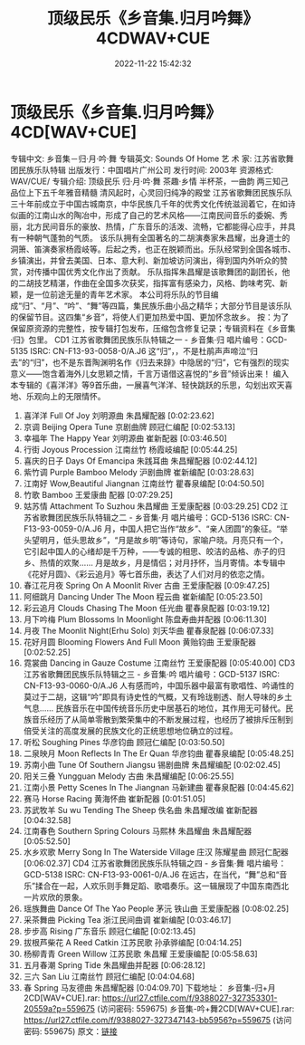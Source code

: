 ﻿---
title: 顶级民乐《乡音集.归月吟舞》4CDWAV+CUE
date: 2022-11-22 15:42:32
categories: WAV车载音乐、镜像
tags: 华语中文
---
# 顶级民乐《乡音集.归月吟舞》4CD[WAV+CUE]

专辑中文: 乡音集－归·月·吟·舞
专辑英文: Sounds Of Home
艺 术 家: 江苏省歌舞团民族乐队特辑
出版发行：中国唱片广州公司
发行时间: 2003年
资源格式: WAV/CUE/
专辑介绍:
顶级民乐
归·月·吟·舞
茶趣·乡情
半杯茶，一曲韵
两三知己
品位上下五千年雅音精髓
清风起时，心灵回归纯净的殿堂
江苏省歌舞团民族乐队三十年前成立于中国古城南京，中华民族几千年的优秀文化传统滋润着它，在如诗似画的江南山水的陶冶中，形成了自己的艺术风格——江南民间音乐的委婉、秀丽，北方民间音乐的豪放、热情，广东音乐的活泼、流畅，它都能得心应手，并具有一种朝气蓬勃的气质。
该乐队拥有全国著名的二胡演奏家朱昌耀，出身道士的洞箫、笛演奏家杨霞岐等。后起之秀，也正在脱颖而出。乐队经常到全国各城市、乡镇演出，并曾去美国、日本、意大利、新加坡访问演出，得到国内外听众的赞赏，对传播中国优秀文化作出了贡献。
乐队指挥朱昌耀是该歌舞团的副团长，他的二胡技艺精湛，作曲在全国多次获奖，指挥富有感染力，风格、韵味考究、新颖，是一位前途无量的青年艺术家。
本公司将乐队的节目编成“归”、“月”、“吟”、“舞”等四篇，集民族乐曲小品之精华；大部分节目是该乐队的保留节目。这四集“乡音”，将使人们更加热爱中国、更加怀念故乡。
按：为了保留原资源的完整性，按专辑打包发布，压缩包含修复记录；专辑资料在《乡音集·归》包里。
CD1
江苏省歌舞团民族乐队特辑之一 - 乡音集·归
唱片编号：GCD-5135
ISRC: CN-F13-93-0058-0/A.J6
这“归”，，不是杜鹃声声啼泣“归去”的“归”，也不是东晋陶渊明名作《归去来辞》中隐居的“归”，它有强烈的现实意义——饱含着海外儿女思颖之情，千言万语借这喜悦的“乡音”倾诉出来！
编入本专辑的《喜洋洋》等9首乐曲，一展喜气洋洋、轻快跳跃的乐思，勾划出欢天喜地、乐观向上的无限情怀。
01. 喜洋洋 Full Of Joy 刘明源曲 朱昌耀配器
[0:02:23.62]
02. 京调 Beijing Opera Tune 京剧曲牌 顾冠仁编配
[0:02:53.13]
03. 幸福年 The Happy Year 刘明源曲 崔新配器
[0:03:46.50]
04. 行街 Joyous Procession 江南丝竹 杨霞岐编配
[0:05:44.25]
05. 喜庆的日子 Days Of Emancipa 朱践耳曲 朱昌耀配器
[0:02:44.12]
06. 紫竹调 Purple Bamboo Melody 沪剧曲牌 崔新编配
[0:03:28.63]
07. 江南好 Wow,Beautiful Jiangnan 江南丝竹 瞿春泉编配
[0:04:50.50]
08. 竹歌 Bamboo 王爱康曲 配器
[0:07:29.25]
09. 姑苏情 Attachment To Suzhou 朱昌耀曲 王爱康配器
[0:03:29.25]
CD2
江苏省歌舞团民族乐队特辑之二 - 乡音集·月
唱片编号：GCD-5136
ISRC: CN-F13-93-0059-0/A.J6
月，中国人把它当作“故乡”、“亲人团圆”的象征。“举头望明月，低头思故乡”，“月是故乡明”等诗句，家喻户晓。月亮只有一个，它引起中国人的心绪却是千万种，——专诚的相思、皎洁的品格、赤子的归乡、热情的欢聚……
月是故乡，月是情侣；对月抒怀，当月寄情。本专辑中《花好月圆》、《彩云追月》等七首乐曲，表达了人们对月的依恋之情。
01. 春江花月夜 Spring On A Moonlit River 古曲 王爱康配器
[0:09:47.25]
02. 阿细跳月 Dancing Under The Moon 程云曲 崔新编配
[0:05:23.50]
03. 彩云追月 Clouds Chasing The Moon 任光曲 瞿春泉配器
[0:03:19.12]
04. 月下吟梅 Plum Blossoms In Moonlight 陈盘寿曲并配器
[0:06:11.30]
05. 月夜 The Moonlit Night(Erhu Solo) 刘天华曲 瞿春泉配器
[0:06:07.33]
06. 花好月圆 Blooming Flowers And Full Moon 黄贻钧曲
王爱康配器    [0:02:52.25]
07. 霓裳曲 Dancing in Gauze Costume 江南丝竹 王爱康配器
[0:05:40.00]
CD3
江苏省歌舞团民族乐队特辑之三 - 乡音集·吟
唱片编号：GCD-5137
ISRC: CN-F13-93-0060-0/A.J6
人有感而吟，中国乐器中最富有歌唱性、吟诵性的莫过于二胡，这辑“吟”即具有诗史性的气概，又有玲珑剔透、耐人导味的乡土气息……
民族音乐在中国传统音乐历史中居基石的地位，其作用无可替代。民族音乐经历了从简单零散到繁荣集中的不断发展过程，也经历了被排斥压制到倍受关注的高度发展的民族文化的正统思想地位确立的过程。
01. 听松 Soughing Pines 华彦钧曲 顾冠仁编配
[0:03:50.50]
02. 二泉映月 Moon Reflects In The Er Quan 华彦钧曲 瞿春泉编配
[0:05:48.25]
03. 苏南小曲 Tune Of Southern Jiangsu 锡剧曲牌 朱昌耀编配
[0:02:02.45]
04. 阳关三叠 Yungguan Melody 古曲 朱昌耀编配
[0:06:25.55]
05. 江南小景 Petty Scenes In The Jiangnan 马新建曲 瞿春泉配器
[0:04:45.62]
06. 赛马 Horse Racing 黄海怀曲 崔新配器
[0:01:51.05]
07. 苏武牧羊 Su wu Tending The Sheep 佚名曲 朱昌耀改编 崔新配器
[0:04:32.58]
08. 江南春色 Southern Spring Colours 马熙林 朱昌耀曲 朱昌耀配器
[0:05:52.50]
09. 水乡欢歌 Merry Song In The Waterside Village 庄汉 陈耀星曲
顾冠仁配器    [0:06:02.37]
CD4
江苏省歌舞团民族乐队特辑之四 - 乡音集·舞
唱片编号：GCD-5138
ISRC: CN-F13-93-0061-0/A.J6
在远古，在当代，“舞”总和“音乐”揉合在一起，人欢乐则手舞足蹈、歌唱奏乐。这一辑展现了中国东南西北一片欢欣的景象。
01. 瑶族舞曲 Dance Of The Yao People 茅沅 铁山曲 王爱康配器
[0:08:02.25]
02. 采茶舞曲 Picking Tea 浙江民间曲调 崔新编配
[0:03:46.17]
03. 步步高 Rising 广东音乐 顾冠仁编配
[0:02:13.45]
04. 拔根芦柴花 A Reed Catkin 江苏民歌 孙承骅编配
[0:04:14.25]
05. 杨柳青青 Green Willow 江苏民歌 朱昌耀 王爱康编配
[0:05:58.63]
06. 五月春潮 Spring Tide 朱昌耀曲并配器
[0:06:28.12]
07. 三六 San Liu 江南丝竹 顾冠仁编配
[0:04:04.68]
08. 春 Spring 马友德曲 朱昌耀配器
[0:04:09.70]
下载地址：
乡音集-归+月2CD[WAV+CUE].rar: https://url27.ctfile.com/f/9388027-327353301-20559a?p=559675
(访问密码: 559675)
乡音集-吟+舞2CD[WAV+CUE].rar: https://url27.ctfile.com/f/9388027-327347143-bb5956?p=559675
(访问密码: 559675)
原文：[链接](https://blog.sina.com.cn/s/blog_1647c7e76010310db.html)
